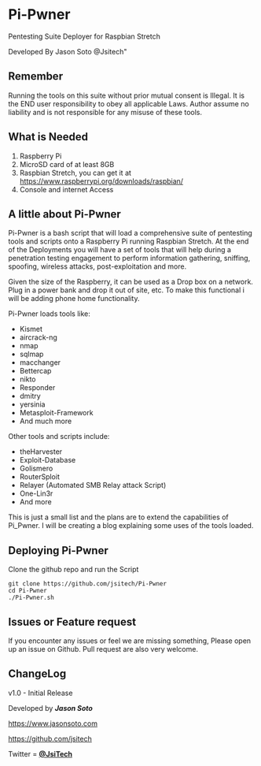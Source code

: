 # Pi-Pwner
                                                             
Pentesting Suite Deployer for Raspbian Stretch

Developed By Jason Soto @Jsitech"


## Remember

Running the tools on this suite without prior mutual consent is Illegal. It is the END user responsibility to obey all applicable Laws. Author assume no liability and is not responsible for any misuse of these tools. 

## What is Needed

1. Raspberry Pi
2. MicroSD card of at least 8GB
3. Raspbian Stretch, you can get it at https://www.raspberrypi.org/downloads/raspbian/
4. Console and internet Access

## A little about Pi-Pwner

Pi-Pwner is a bash script that will load a comprehensive suite of pentesting tools and scripts onto a Raspberry Pi
running Raspbian Stretch. At the end of the Deployments you will have a set of tools that will help during a penetration testing engagement to perform information gathering, sniffing, spoofing, wireless attacks, post-exploitation and more.

Given the size of the Raspberry, it can be used as a Drop box on a network. Plug in a power bank and drop it out of site, etc. To make this functional i will be adding phone home functionality.

Pi-Pwner loads tools like:

* Kismet
* aircrack-ng
* nmap
* sqlmap
* macchanger
* Bettercap
* nikto
* Responder
* dmitry
* yersinia
* Metasploit-Framework
* And much more

Other tools and scripts include:

* theHarvester
* Exploit-Database
* Golismero
* RouterSploit
* Relayer (Automated SMB Relay attack Script)
* One-Lin3r
* And more

This is just a small list and the plans are to extend the capabilities of Pi_Pwner. I will be creating a blog explaining some uses of the tools loaded.

## Deploying Pi-Pwner

Clone the github repo and run the Script

```
git clone https://github.com/jsitech/Pi-Pwner
cd Pi-Pwner
./Pi-Pwner.sh

```
## Issues or Feature request

If you encounter any issues or feel we are missing something, Please open up an issue on Github. Pull request are
also very welcome.

## ChangeLog

v1.0 - Initial Release


Developed by ***Jason Soto***

https://www.jasonsoto.com

https://github.com/jsitech

Twitter = [**@JsiTech**](http://www.twitter.com/JsiTech)